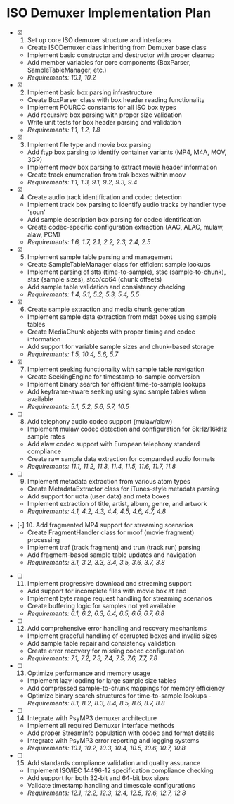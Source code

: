 # ISO Demuxer Implementation Plan

- [x] 1. Set up core ISO demuxer structure and interfaces
  - Create ISODemuxer class inheriting from Demuxer base class
  - Implement basic constructor and destructor with proper cleanup
  - Add member variables for core components (BoxParser, SampleTableManager, etc.)
  - _Requirements: 10.1, 10.2_

- [x] 2. Implement basic box parsing infrastructure
  - Create BoxParser class with box header reading functionality
  - Implement FOURCC constants for all ISO box types
  - Add recursive box parsing with proper size validation
  - Write unit tests for box header parsing and validation
  - _Requirements: 1.1, 1.2, 1.8_

- [x] 3. Implement file type and movie box parsing
  - Add ftyp box parsing to identify container variants (MP4, M4A, MOV, 3GP)
  - Implement moov box parsing to extract movie header information
  - Create track enumeration from trak boxes within moov
  - _Requirements: 1.1, 1.3, 9.1, 9.2, 9.3, 9.4_

- [x] 4. Create audio track identification and codec detection
  - Implement track box parsing to identify audio tracks by handler type 'soun'
  - Add sample description box parsing for codec identification
  - Create codec-specific configuration extraction (AAC, ALAC, mulaw, alaw, PCM)
  - _Requirements: 1.6, 1.7, 2.1, 2.2, 2.3, 2.4, 2.5_

- [x] 5. Implement sample table parsing and management
  - Create SampleTableManager class for efficient sample lookups
  - Implement parsing of stts (time-to-sample), stsc (sample-to-chunk), stsz (sample sizes), stco/co64 (chunk offsets)
  - Add sample table validation and consistency checking
  - _Requirements: 1.4, 5.1, 5.2, 5.3, 5.4, 5.5_

- [x] 6. Create sample extraction and media chunk generation
  - Implement sample data extraction from mdat boxes using sample tables
  - Create MediaChunk objects with proper timing and codec information
  - Add support for variable sample sizes and chunk-based storage
  - _Requirements: 1.5, 10.4, 5.6, 5.7_

- [x] 7. Implement seeking functionality with sample table navigation
  - Create SeekingEngine for timestamp-to-sample conversion
  - Implement binary search for efficient time-to-sample lookups
  - Add keyframe-aware seeking using sync sample tables when available
  - _Requirements: 5.1, 5.2, 5.6, 5.7, 10.5_

- [ ] 8. Add telephony audio codec support (mulaw/alaw)
  - Implement mulaw codec detection and configuration for 8kHz/16kHz sample rates
  - Add alaw codec support with European telephony standard compliance
  - Create raw sample data extraction for companded audio formats
  - _Requirements: 11.1, 11.2, 11.3, 11.4, 11.5, 11.6, 11.7, 11.8_

- [ ] 9. Implement metadata extraction from various atom types
  - Create MetadataExtractor class for iTunes-style metadata parsing
  - Add support for udta (user data) and meta boxes
  - Implement extraction of title, artist, album, genre, and artwork
  - _Requirements: 4.1, 4.2, 4.3, 4.4, 4.5, 4.6, 4.7, 4.8_

- [-] 10. Add fragmented MP4 support for streaming scenarios
  - Create FragmentHandler class for moof (movie fragment) processing
  - Implement traf (track fragment) and trun (track run) parsing
  - Add fragment-based sample table updates and navigation
  - _Requirements: 3.1, 3.2, 3.3, 3.4, 3.5, 3.6, 3.7, 3.8_

- [ ] 11. Implement progressive download and streaming support
  - Add support for incomplete files with movie box at end
  - Implement byte range request handling for streaming scenarios
  - Create buffering logic for samples not yet available
  - _Requirements: 6.1, 6.2, 6.3, 6.4, 6.5, 6.6, 6.7, 6.8_

- [ ] 12. Add comprehensive error handling and recovery mechanisms
  - Implement graceful handling of corrupted boxes and invalid sizes
  - Add sample table repair and consistency validation
  - Create error recovery for missing codec configuration
  - _Requirements: 7.1, 7.2, 7.3, 7.4, 7.5, 7.6, 7.7, 7.8_

- [ ] 13. Optimize performance and memory usage
  - Implement lazy loading for large sample size tables
  - Add compressed sample-to-chunk mappings for memory efficiency
  - Optimize binary search structures for time-to-sample lookups  - _Requirements: 8.1, 8.2, 8.3, 8.4, 8.5, 8.6, 8.7, 8.8_

- [ ] 14. Integrate with PsyMP3 demuxer architecture
  - Implement all required Demuxer interface methods
  - Add proper StreamInfo population with codec and format details
  - Integrate with PsyMP3 error reporting and logging systems
  - _Requirements: 10.1, 10.2, 10.3, 10.4, 10.5, 10.6, 10.7, 10.8_

- [ ] 15. Add standards compliance validation and quality assurance
  - Implement ISO/IEC 14496-12 specification compliance checking
  - Add support for both 32-bit and 64-bit box sizes
  - Validate timestamp handling and timescale configurations
  - _Requirements: 12.1, 12.2, 12.3, 12.4, 12.5, 12.6, 12.7, 12.8_
